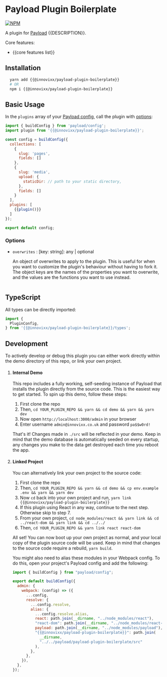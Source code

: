 # Payload Plugin Boilerplate

[![NPM](https://img.shields.io/npm/v/{{@innovixx/payload-plugin-boilerplate}})](https://www.npmjs.com/package/{{@innovixx/payload-plugin-boilerplate}})

A plugin for [Payload](https://github.com/payloadcms/payload) {{DESCRIPTION}}.

Core features:

  - {{core features list}}

## Installation

```bash
  yarn add {{@innovixx/payload-plugin-boilerplate}}
  # OR
  npm i {{@innovixx/payload-plugin-boilerplate}}
```

## Basic Usage

In the `plugins` array of your [Payload config](https://payloadcms.com/docs/configuration/overview), call the plugin with [options](#options):

```js
import { buildConfig } from 'payload/config';
import plugin from '{{@innovixx/payload-plugin-boilerplate}}';

const config = buildConfig({
  collections: [
    {
      slug: 'pages',
      fields: []
    },
    {
      slug: 'media',
      upload: {
        staticDir: // path to your static directory,
      },
      fields: []
    }
  ],
  plugins: [
    {{plugin()}}
  ]
});

export default config;
```

### Options

- `overwrites` : [key: string]: any | optional

  An object of overwrites to apply to the plugin. This is useful for when you want to customize the plugin's behaviour without having to fork it. The object keys are the names of the properties you want to overwrite, and the values are the functions you want to use instead.

  ```js

  ```

## TypeScript

All types can be directly imported:

```js
import {
  PluginConfig,
} from '{{@innovixx/payload-plugin-boilerplate}}/types';
```

## Development

To actively develop or debug this plugin you can either work directly within the demo directory of this repo, or link your own project.

1. #### Internal Demo

   This repo includes a fully working, self-seeding instance of Payload that installs the plugin directly from the source code. This is the easiest way to get started. To spin up this demo, follow these steps:

   1. First clone the repo
   1. Then, `cd YOUR_PLUGIN_REPO && yarn && cd demo && yarn && yarn dev`
   1. Now open `http://localhost:3000/admin` in your browser
   1. Enter username `admin@innovixx.co.uk` and password `pa$$w0rd!`

   That's it! Changes made in `./src` will be reflected in your demo. Keep in mind that the demo database is automatically seeded on every startup, any changes you make to the data get destroyed each time you reboot the app.

1. #### Linked Project

   You can alternatively link your own project to the source code:

   1. First clone the repo
   1. Then, `cd YOUR_PLUGIN_REPO && yarn && cd demo && cp env.example .env && yarn && yarn dev`
   1. Now `cd` back into your own project and run, `yarn link {{@innovixx/payload-plugin-boilerplate}}`
   1. If this plugin using React in any way, continue to the next step. Otherwise skip to step 7.
   1. From your own project, `cd node_modules/react && yarn link && cd ../react-dom && yarn link && cd ../../`
   1. Then, `cd YOUR_PLUGIN_REPO && yarn link react react-dom`

   All set! You can now boot up your own project as normal, and your local copy of the plugin source code will be used. Keep in mind that changes to the source code require a rebuild, `yarn build`.

   You might also need to alias these modules in your Webpack config. To do this, open your project's Payload config and add the following:

   ```js
   import { buildConfig } from "payload/config";

   export default buildConfig({
     admin: {
       webpack: (config) => ({
         ...config,
         resolve: {
           ...config.resolve,
           alias: {
             ...config.resolve.alias,
             react: path.join(__dirname, "../node_modules/react"),
             "react-dom": path.join(__dirname, "../node_modules/react-dom"),
             payload: path.join(__dirname, "../node_modules/payload"),
             "{{@innovixx/payload-plugin-boilerplate}}": path.join(
               __dirname,
               "../../payload/payload-plugin-boilerplate/src"
             ),
           },
         },
       }),
     },
   });
   ```